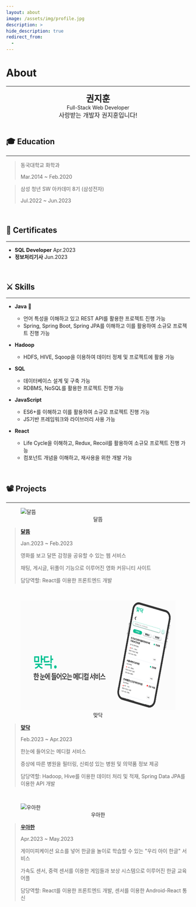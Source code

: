 ```yaml
---
layout: about
image: /assets/img/profile.jpg
description: >
hide_description: true
redirect_from:
  -
---
```


# About

<!--author-->

---

<center>
<span style=
"font-size:170%;
font-weight:bold">
권지훈
</span>
<br>
<span style=
"font-size:100%">
Full-Stack Web Developer
</span>
<br>
<span style=
"font-size:120%">
사랑받는 개발자 권지훈입니다!
</span>
</center>

<br>

## 🎓 Education

---

> 동국대학교 화학과
>
> Mar.2014 ~ Feb.2020

> 삼성 청년 SW 아카데미 8기 (삼성전자)
>
> Jul.2022 ~ Jun.2023

<br>

## 🧮 Certificates

---

- **SQL Developer** Apr.2023
- **정보처리기사** Jun.2023

<br>

## ⚔ Skills

---

- **Java** 👑

  - 언어 특성을 이해하고 있고 REST API를 활용한 프로젝트 진행 가능
  - Spring, Spring Boot, Spring JPA를 이해하고 이를 활용하여 소규모 프로젝트 진행 가능

- **Hadoop**

  - HDFS, HIVE, Sqoop을 이용하여 데이터 정제 및 프로젝트에 활용 가능

- **SQL**

  - 데이터베이스 설계 및 구축 가능
  - RDBMS, NoSQL를 활용한 프로젝트 진행 가능

- **JavaScript**

  - ES6+를 이해하고 이를 활용하여 소규모 프로젝트 진행 가능
  - JS기반 프레임워크와 라이브러리 사용 가능

- **React**
  - Life Cycle을 이해하고, Redux, Recoil를 활용하여 소규모 프로젝트 진행 가능
  - 컴포넌트 개념을 이해하고, 재사용을 위한 개발 가능

<br>

## 📽 Projects

---

<figure>
  <img src="/assets/img/about/moonrise.gif" width="600px" height="300px" title="달뜸" alt="달뜸" />
  <figcaption style="text-align:center">달뜸</figcaption>
</figure>

> **[달뜸](https://github.com/kjh8673a/Moonrise)**
>
> Jan.2023 ~ Feb.2023
>
> 영화를 보고 달뜬 감정을 공유할 수 있는 웹 서비스
>
> 채팅, 게시글, 뒤풀이 기능으로 이루어진 영화 커뮤니티 사이트
>
> 담당역할: React를 이용한 프론트엔드 개발

<br>
<figure>
  <img src="/assets/img/about/matdoc.png" width="600px" height="300px" title="맞닥" alt="맞닥" />
  <figcaption style="text-align:center">맞닥</figcaption>
</figure>

> **[맞닥](https://github.com/kjh8673a/Matdoc)**
>
> Feb.2023 ~ Apr.2023
>
> 한눈에 들어오는 메디컬 서비스
>
> 증상에 따른 병원을 필터링, 신뢰성 있는 병원 및 의약품 정보 제공
>
> 담당역할: Hadoop, Hive를 이용한 데이터 처리 및 적재, Spring Data JPA를 이용한 API 개발

<br>
<figure>
  <img src="/assets/img/about/wooahan.gif" width="600px" height="300px" title="우아한" alt="우아한" />
  <figcaption style="text-align:center">우아한</figcaption>
</figure>

> **[우아한](https://github.com/kjh8673a/Wooahan)**
>
> Apr.2023 ~ May.2023
>
> 게이미피케이션 요소를 넣어 한글을 놀이로 학습할 수 있는 "우리 아이 한글" 서비스
>
> 가속도 센서, 중력 센서를 이용한 게임들과 보상 시스템으로 이루어진 한글 교육 어플
>
> 담당역할: React를 이용한 프론트엔드 개발, 센서를 이용한 Android-React 통신
